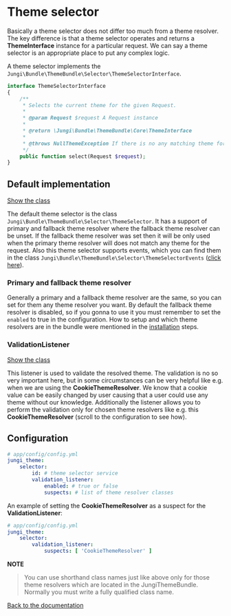 Theme selector
==============

Basically a theme selector does not differ too much from a theme resolver. The key difference is that a theme selector 
operates and returns a **ThemeInterface** instance for a particular request. We can say a theme selector is an appropriate 
place to put any complex logic.

A theme selector implements the `Jungi\Bundle\ThemeBundle\Selector\ThemeSelectorInterface`.
 
```php
interface ThemeSelectorInterface
{
    /**
     * Selects the current theme for the given Request.
     *
     * @param Request $request A Request instance
     *
     * @return \Jungi\Bundle\ThemeBundle\Core\ThemeInterface
     *
     * @throws NullThemeException If there is no any matching theme for the request
     */
    public function select(Request $request);
}
```

Default implementation
----------------------

[Show the class](https://github.com/piku235/JungiThemeBundle/blob/master/Selector/ThemeSelector.php)

The default theme selector is the class `Jungi\Bundle\ThemeBundle\Selector\ThemeSelector`. It has a support of primary and 
fallback theme resolver where the fallback theme resolver can be unset. If the fallback theme resolver was set then it will 
be only used when the primary theme resolver will does not match any theme for the request. Also this theme selector supports 
events, which you can find them in the class `Jungi\Bundle\ThemeBundle\Selector\ThemeSelectorEvents` ([click here](https://github.com/piku235/JungiThemeBundle/blob/master/Selector/ThemeSelectorEvents.php)).

### Primary and fallback theme resolver

Generally a primary and a fallback theme resolver are the same, so you can set for them any theme resolver you want. 
By default the fallback theme resolver is disabled, so if you gonna to use it you must remember to set the `enabled` to 
true in the configuration. How to setup and which theme resolvers are in the bundle were mentioned in the [installation](https://github.com/piku235/JungiThemeBundle/blob/master/Resources/doc/installation.md#step-3-configuration)
steps.

### ValidationListener

[Show the class](https://github.com/piku235/JungiThemeBundle/blob/master/Selector/EventListener/ValidationListener.php)

This listener is used to validate the resolved theme. The validation is no so very important here, but in some circumstances 
can be very helpful like e.g. when we are using the **CookieThemeResolver**. We know that a cookie value can be easily 
changed by user causing that a user could use any theme without our knowledge. Additionally the listener allows you to 
perform the validation only for chosen theme resolvers like e.g. this **CookieThemeResolver** (scroll to the configuration
to see how).

Configuration
-------------

```yaml
# app/config/config.yml
jungi_theme:
    selector:
        id: # theme selector service
        validation_listener:
            enabled: # true or false
            suspects: # list of theme resolver classes
```

An example of setting the **CookieThemeResolver** as a suspect for the **ValidationListener**:

```yaml
# app/config/config.yml
jungi_theme:
    selector:
        validation_listener:
            suspects: [ 'CookieThemeResolver' ]
```

**NOTE**

> You can use shorthand class names just like above only for those theme resolvers which are located in the JungiThemeBundle.
> Normally you must write a fully qualified class name.

[Back to the documentation](https://github.com/piku235/JungiThemeBundle/blob/master/Resources/doc/index.md)
